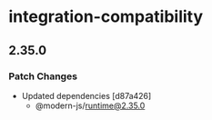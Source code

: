 # integration-compatibility

## 2.35.0

### Patch Changes

- Updated dependencies [d87a426]
  - @modern-js/runtime@2.35.0
